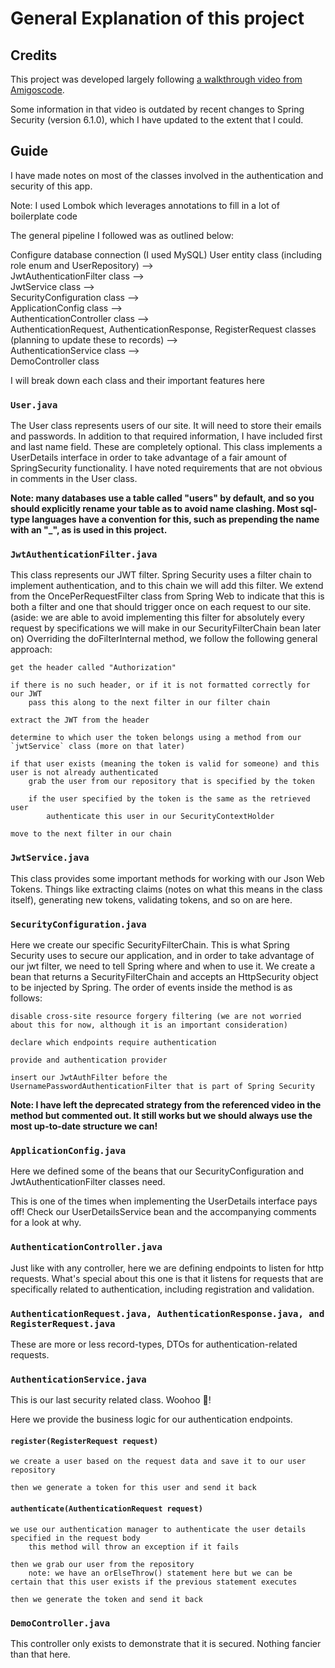 # General Explanation of this project

## Credits

This project was developed largely following <a href="https://www.youtube.com/watch?v=KxqlJblhzfI&t=292s&ab_channel=Amigoscode" target="_blank">a walkthrough video from Amigoscode</a>.

Some information in that video is outdated by recent changes to Spring Security (version 6.1.0), which I have updated to the extent that I could.

## Guide

I have made notes on most of the classes involved in the authentication and security of this app.

Note: I used Lombok which leverages annotations to fill in a lot of boilerplate code

The general pipeline I followed was as outlined below:


Configure database connection (I used MySQL)
User entity class (including role enum and UserRepository) --> <br/>
JwtAuthenticationFilter class -->  <br/>
JwtService class --> <br/>
SecurityConfiguration class --> <br/>
ApplicationConfig class --> <br/>
AuthenticationController class --> <br/>
AuthenticationRequest, AuthenticationResponse, RegisterRequest classes (planning to update these to records) --> <br/>
AuthenticationService class --> <br/>
DemoController class

I will break down each class and their important features here

### `User.java`

The User class represents users of our site. It will need to store their emails and passwords.
In addition to that required information, I have included first and last name field. These are completely optional.
This class implements a UserDetails interface in order to take advantage of a fair amount of SpringSecurity functionality. I have noted requirements that are not obvious in comments in the User class.

<strong>Note: many databases use a table called "users" by default, and so you should explicitly rename your table as to avoid name clashing. Most sql-type languages have a convention for this, such as prepending the name with an "_", as is used in this project.</strong>

### `JwtAuthenticationFilter.java`

This class represents our JWT filter. Spring Security uses a filter chain to implement authentication, and to this chain we will add this filter.
We extend from the OncePerRequestFilter class from Spring Web to indicate that this is both a filter and one that should trigger once on each request to our site.
(aside: we are able to avoid implementing this filter for absolutely every request by specifications we will make in our SecurityFilterChain bean later on)
Overriding the doFilterInternal method, we follow the following general approach:

    get the header called "Authorization"

    if there is no such header, or if it is not formatted correctly for our JWT
        pass this along to the next filter in our filter chain

    extract the JWT from the header

    determine to which user the token belongs using a method from our `jwtService` class (more on that later)
    
    if that user exists (meaning the token is valid for someone) and this user is not already authenticated
        grab the user from our repository that is specified by the token
        
        if the user specified by the token is the same as the retrieved user
            authenticate this user in our SecurityContextHolder

    move to the next filter in our chain

### `JwtService.java`

This class provides some important methods for working with our Json Web Tokens. Things like extracting claims (notes on what this means in the class itself), generating new tokens, validating tokens, and so on are here.


### `SecurityConfiguration.java`

Here we create our specific SecurityFilterChain. This is what Spring Security uses to secure our application, and in order to take advantage of our jwt filter, we need to tell Spring where and when to use it.
We create a bean that returns a SecurityFilterChain and accepts an HttpSecurity object to be injected by Spring.
The order of events inside the method is as follows:

    disable cross-site resource forgery filtering (we are not worried about this for now, although it is an important consideration)
    
    declare which endpoints require authentication

    provide and authentication provider

    insert our JwtAuthFilter before the UsernamePasswordAuthenticationFilter that is part of Spring Security

<strong>Note: I have left the deprecated strategy from the referenced video in the method but commented out. It still works but we should always use the most up-to-date structure we can!</strong>

### `ApplicationConfig.java`

Here we defined some of the beans that our SecurityConfiguration and JwtAuthenticationFilter classes need.

This is one of the times when implementing the UserDetails interface pays off! Check our UserDetailsService bean and the accompanying comments for a look at why.

### `AuthenticationController.java`

Just like with any controller, here we are defining endpoints to listen for http requests.
What's special about this one is that it listens for requests that are specifically related to authentication, including registration and validation.

### `AuthenticationRequest.java, AuthenticationResponse.java, and RegisterRequest.java`

These are more or less record-types, DTOs for authentication-related requests.

### `AuthenticationService.java`

This is our last security related class. Woohoo 🙌!

Here we provide the business logic for our authentication endpoints.

#### `register(RegisterRequest request)`

    we create a user based on the request data and save it to our user repository
    
    then we generate a token for this user and send it back

#### `authenticate(AuthenticationRequest request)`

    we use our authentication manager to authenticate the user details specified in the request body
        this method will throw an exception if it fails

    then we grab our user from the repository
        note: we have an orElseThrow() statement here but we can be certain that this user exists if the previous statement executes

    then we generate the token and send it back

### `DemoController.java`

This controller only exists to demonstrate that it is secured. Nothing fancier than that here.